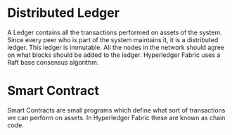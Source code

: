 # Distributed Ledger

A Ledger contains all the transactions performed on assets of the system. Since every peer who is part of the system maintains it, it is a distributed ledger. This ledger is immutable. All the nodes in the network should agree on what blocks should be added to the ledger. Hyperledger Fabric uses a Raft base consensus algorithm.

# Smart Contract

Smart Contracts are small programs which define what sort of transactions we can perform on assets. In Hyperledger Fabric these are known as chain code.